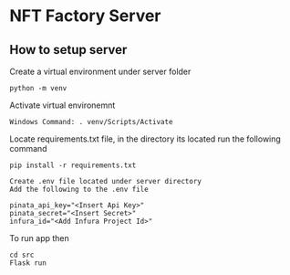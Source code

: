# NFT Factory Server

## How to setup server

Create a virtual environment under server folder
```
python -m venv
```
Activate  virtual environemnt
```
Windows Command: . venv/Scripts/Activate
```

Locate requirements.txt file, in the directory its located run the following command

```
pip install -r requirements.txt
```

```
Create .env file located under server directory
Add the following to the .env file

pinata_api_key="<Insert Api Key>"
pinata_secret="<Insert Secret>"
infura_id="<Add Infura Project Id>"
```

To run app then 
```
cd src
Flask run
```
